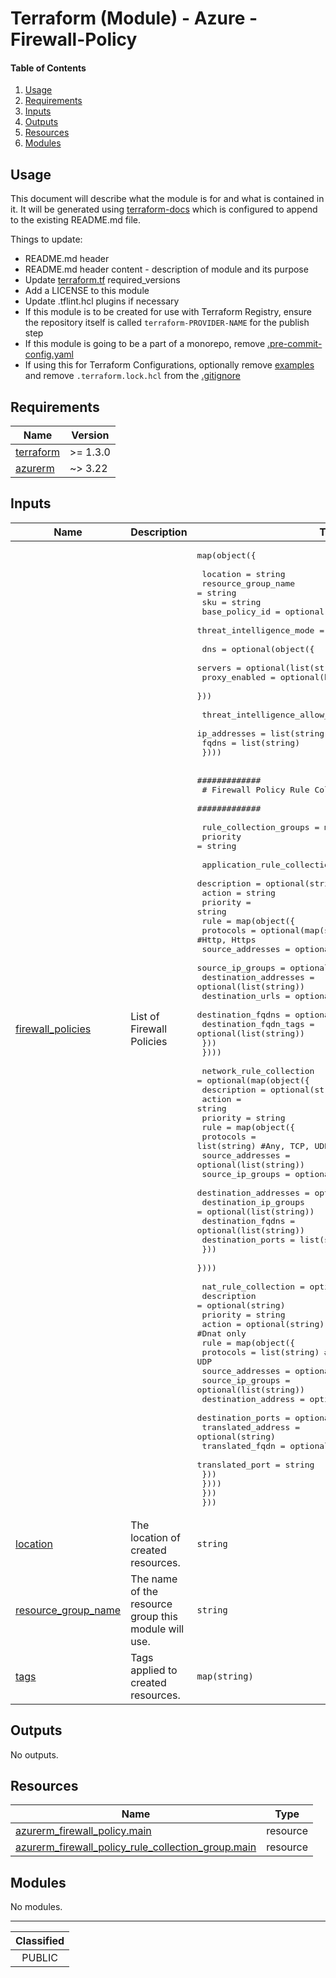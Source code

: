# Terraform (Module) - Azure - Firewall-Policy

#### Table of Contents

1. [Usage](#usage)
2. [Requirements](#requirements)
3. [Inputs](#inputs)
4. [Outputs](#outputs)
5. [Resources](#resources)
6. [Modules](#modules)

## Usage

This document will describe what the module is for and what is contained in it. It will be generated using [terraform-docs](https://terraform-docs.io/) which is configured to append to the existing README.md file.

Things to update:
- README.md header
- README.md header content - description of module and its purpose
- Update [terraform.tf](terraform.tf) required_versions
- Add a LICENSE to this module
- Update .tflint.hcl plugins if necessary
- If this module is to be created for use with Terraform Registry, ensure the repository itself is called `terraform-PROVIDER-NAME` for the publish step
- If this module is going to be a part of a monorepo, remove [.pre-commit-config.yaml](./.pre-commit-config.yaml)
- If using this for Terraform Configurations, optionally remove [examples](./examples/) and remove `.terraform.lock.hcl` from the [.gitignore](./.gitignore)

<!-- BEGIN_TF_DOCS -->
## Requirements

| Name | Version |
|------|---------|
| <a name="requirement_terraform"></a> [terraform](#requirement\_terraform) | >= 1.3.0 |
| <a name="requirement_azurerm"></a> [azurerm](#requirement\_azurerm) | ~> 3.22 |

## Inputs

| Name | Description | Type | Default | Required |
|------|-------------|------|---------|:--------:|
| <a name="input_firewall_policies"></a> [firewall\_policies](#input\_firewall\_policies) | List of Firewall Policies | <pre>map(object({<br><br>    location                 = string<br>    resource_group_name      = string<br>    sku                      = string<br>    base_policy_id           = optional(string)<br>    threat_intelligence_mode = string<br><br>    dns = optional(object({<br>      servers       = optional(list(string))<br>      proxy_enabled = optional(bool)<br>    }))<br><br>    threat_intelligence_allow_list = optional(map(object({<br>      ip_addresses = list(string)<br>      fqdns        = list(string)<br>    })))<br><br>    #############<br>    # Firewall Policy Rule Collection Group<br>    #############<br><br>    rule_collection_groups = map(object({<br>      priority = string<br><br>      application_rule_collection = optional(map(object({<br>        description = optional(string)<br>        action      = string<br>        priority    = string<br>        rule = map(object({<br>          protocols             = optional(map(string)) #Http, Https<br>          source_addresses      = optional(list(string))<br>          source_ip_groups      = optional(list(string))<br>          destination_addresses = optional(list(string))<br>          destination_urls      = optional(list(string))<br>          destination_fqdns     = optional(list(string))<br>          destination_fqdn_tags = optional(list(string))<br>        }))<br>      })))<br><br>      network_rule_collection = optional(map(object({<br>        description = optional(string)<br>        action      = string<br>        priority    = string<br>        rule = map(object({<br>          protocols             = list(string) #Any, TCP, UDP, ICMP<br>          source_addresses      = optional(list(string))<br>          source_ip_groups      = optional(list(string))<br>          destination_addresses = optional(list(string))<br>          destination_ip_groups = optional(list(string))<br>          destination_fqdns     = optional(list(string))<br>          destination_ports     = list(string)<br>        }))<br>      })))<br><br>      nat_rule_collection = optional(map(object({<br>        description = optional(string)<br>        priority    = string<br>        action      = optional(string) #Dnat only<br>        rule = map(object({<br>          protocols           = list(string) #TCP or UDP<br>          source_addresses    = optional(list(string))<br>          source_ip_groups    = optional(list(string))<br>          destination_address = optional(string)<br>          destination_ports   = optional(list(string))<br>          translated_address  = optional(string)<br>          translated_fqdn     = optional(string)<br>          translated_port     = string<br>        }))<br>      })))<br>    }))<br>  }))</pre> | n/a | yes |
| <a name="input_location"></a> [location](#input\_location) | The location of created resources. | `string` | `"uksouth"` | no |
| <a name="input_resource_group_name"></a> [resource\_group\_name](#input\_resource\_group\_name) | The name of the resource group this module will use. | `string` | `null` | no |
| <a name="input_tags"></a> [tags](#input\_tags) | Tags applied to created resources. | `map(string)` | `null` | no |

## Outputs

No outputs.

## Resources

| Name | Type |
|------|------|
| [azurerm_firewall_policy.main](https://registry.terraform.io/providers/hashicorp/azurerm/latest/docs/resources/firewall_policy) | resource |
| [azurerm_firewall_policy_rule_collection_group.main](https://registry.terraform.io/providers/hashicorp/azurerm/latest/docs/resources/firewall_policy_rule_collection_group) | resource |

## Modules

No modules.
<!-- END_TF_DOCS -->
_______________
| Classified  |
| :---------: |
|   PUBLIC    |